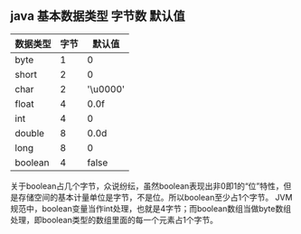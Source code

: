 ##  java 基本数据类型 字节数 默认值

| 数据类型 | 字节 | 默认值   |
| -------- | ---- | -------- |
| byte     | 1    | 0        |
| short    | 2    | 0        |
| char     | 2    | '\u0000' |
| float    | 4    | 0.0f     |
| int      | 4    | 0        |
| double   | 8    | 0.0d     |
| long     | 8    | 0        |
| boolean  | 4    | false    |

关于boolean占几个字节，众说纷纭，虽然boolean表现出非0即1的“位”特性，但是存储空间的基本计量单位是字节，不是位。所以boolean至少占1个字节。 
JVM规范中，boolean变量当作int处理，也就是4字节；而boolean数组当做byte数组处理，即boolean类型的数组里面的每一个元素占1个字节。